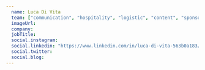 ```yaml
---
  name: Luca Di Vita
  team: ["communication", "hospitality", "logistic", "content", "sponsor"]
  imageUrl: 
  company: 
  jobTitle: 
  social.instagram: 
  social.linkedin: "https://www.linkedin.com/in/luca-di-vita-563b0a183/"
  social.twitter: 
  social.blog: 
---
```


